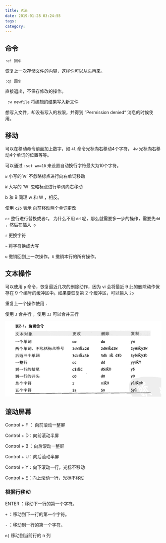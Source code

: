 ```yaml
---
title: Vim 
date: 2019-01-28 03:24:55
tags:
category:
---
```




##  命令

`:e! 回车`

恢复上一次存储文件的内容，这样你可以从头再来。

`:q! 回车`

直接退出，不保存修改的操作。

` :w newfile` 将编辑的结果写入新文件

想写入文件，却没有写入的权限，并得到 ”Permission denied“ 消息的时候使用。

 ## 移动

可以在移动命令前面加上数字，如 `4l`  命令光标向右移动4个字符， `4w` 光标向右移动4个单词的位置等等。

可以通过  `:set wm=10` 来设置自动换行字符最大为10个字符。

`w` 小写的’w‘ 不忽略标点进行向右单词移动

`W` 大写的 ’W‘ 忽略标点进行单词向右移动

b 和 B 同理 w 和 W ，相反。

使用 `c2b` 表示 向前移动两个单词更改

`cc` 整行进行替换或者`C`。 为什么不用 `dd` 呢，那么就需要多一步的操作，需要先`dd` ，然后在插入` o`

`r` 更换字符

`~` 将字符换成大写

`u` 撤销回到上一次操作。`U` 撤销本行的所有操作。



## 文本操作

可以使用 `p` 命令，恢复最近几次的删除动作，因为 vi 会将最近 9 此的删除动作保存在 9 个编号的缓冲区中。如果要恢复第 2 个缓冲区，可以输入 `2p`

重复上一个操作使用 `.`

使用 `J` 合并行 ，使用 `3J` 可以合并三行

![image-20190128035806918](../images/image-20190128035806918.png)

## 滚动屏幕

Control + F ： 向前滚动一整屏

Control + D：向前滚动半屏

Control + B ：向后滚动一整屏

Control + U：向后滚动半屏

Control + Y：向下滚动一行，光标不移动

Control + E：向上滚动一行，光标不移动

### 根据行移动

ENTER ：移动下一行的第一个字符。

`+` ：移动到下一行的第一个字符。

`-` ：移动到一行的第一个字符。

`n|` 移动到当前行的 n 列